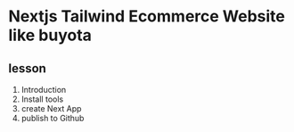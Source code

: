 # Nextjs Tailwind Ecommerce Website like buyota

## lesson
 
1. Introduction
2. Install tools
3. create Next App
4. publish to Github